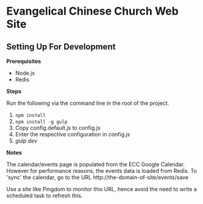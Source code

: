 Evangelical Chinese Church Web Site
===================================

Setting Up For Development
--------------------------

**Prerequisites**

- Node.js
- Redis

**Steps**

Run the following via the command line in the root of the project.

1. ```npm install```
2. ```npm install -g gulp```
3. Copy config.default.js to config.js
4. Enter the respective configuration in config.js
5. *gulp dev*

**Notes**

The calendar/events page is populated from the ECC Google Calendar. However
for performance reasons, the events data is loaded from Redis. To 'sync' the
calendar, go to the URL http://the-domain-of-site/events/save

Use a site like Pingdom to monitor this URL, hence avoid the need to write
a scheduled task to refresh this.
